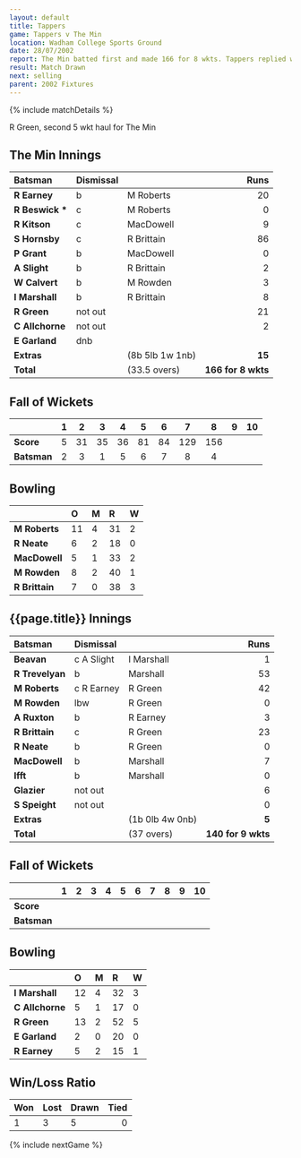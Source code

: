 ```yaml
---
layout: default
title: Tappers
game: Tappers v The Min
location: Wadham College Sports Ground
date: 28/07/2002
report: The Min batted first and made 166 for 8 wkts. Tappers replied with 140 for 9 wkts
result: Match Drawn
next: selling
parent: 2002 Fixtures
---
```


{% include matchDetails %}

R Green, second 5 wkt haul for The Min

## The Min Innings

| Batsman | Dismissal |  | Runs |
|:---|:---|---|---:|
| **R Earney** | b | M Roberts | 20 |
| **R Beswick &#42;** | c | M Roberts | 0 |
| **R Kitson** | c | MacDowell | 9 |
| **S Hornsby** | c | R Brittain | 86 |
| **P Grant** | b | MacDowell | 0 |
| **A Slight** | b | R Brittain | 2 |
| **W Calvert** | b | M Rowden | 3 |
| **I Marshall** | b | R Brittain | 8 |
| **R Green** | not out |  | 21 |
| **C Allchorne** | not out |  | 2 |
| **E Garland** | dnb |  |  |
| **Extras** | | (8b 5lb 1w 1nb) | **15** |
| **Total** | | (33.5 overs) | **166 for 8 wkts** |

## Fall of Wickets

| | 1 | 2 | 3 | 4 | 5 | 6 | 7 | 8 | 9 | 10 |
|---|:---:|:---:|:---:|:---:|:---:|:---:|:---:|:---:|:---:|:---:|
| **Score** | 5 | 31 | 35 | 36 | 81 | 84 | 129 | 156 |  |  |
| **Batsman** | 2 | 3 | 1 | 5 | 6 | 7 | 8 | 4 |  |  |

## Bowling

| | O | M | R | W |
|---|:---|:---|:---|:---|
| **M Roberts** | 11 | 4 | 31 | 2 |
| **R Neate** | 6 | 2 | 18 | 0 |
| **MacDowell** | 5 | 1 | 33 | 2 |
| **M Rowden** | 8 | 2 | 40 | 1 |
| **R Brittain** | 7 | 0 | 38 | 3 |

## {{page.title}} Innings

| Batsman | Dismissal |  | Runs |
|:---|:---|---|---:|
| **Beavan** | c A Slight | I Marshall | 1 |
| **R Trevelyan** | b | Marshall | 53 |
| **M Roberts** | c R Earney | R Green | 42 |
| **M Rowden** | lbw | R Green | 0 |
| **A Ruxton** | b | R Earney | 3 |
| **R Brittain** | c | R Green  | 23 |
| **R Neate** | b | R Green | 0 |
| **MacDowell** | b | Marshall | 7 |
| **Ifft** | b | Marshall | 0 |
| **Glazier** | not out |  | 6 |
| **S Speight** | not out |  | 0 |
| **Extras** | | (1b 0lb 4w 0nb) | **5** |
| **Total** | | (37 overs) | **140 for 9 wkts** |

## Fall of Wickets

| | 1 | 2 | 3 | 4 | 5 | 6 | 7 | 8 | 9 | 10 |
|---|:---:|:---:|:---:|:---:|:---:|:---:|:---:|:---:|:---:|:---:|
| **Score** |  |  |  |  |  |  |  |  |  |  |
| **Batsman** |  |  |  |  |  |  |  |  |  |  |

## Bowling

| | O | M | R | W |
|---|:---|:---|:---|:---|
| **I Marshall** | 12 | 4 | 32 | 3 |
| **C Allchorne** | 5 | 1 | 17 | 0 |
| **R Green** | 13 | 2 | 52 | 5 |
| **E Garland** | 2 | 0 | 20 | 0 |
| **R Earney** | 5 | 2 | 15 | 1 |

## Win/Loss Ratio

| Won | Lost | Drawn | Tied |
|:---|:---|:---|---:|
| 1 | 3 | 5 | 0 |

{% include nextGame %}